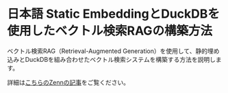 # 日本語 Static EmbeddingとDuckDBを使用したベクトル検索RAGの構築方法

ベクトル検索RAG（Retrieval-Augmented Generation）を使用して、静的埋め込みとDuckDBを組み合わせたベクトル検索システムを構築する方法を説明します。

詳細は[こちらのZennの記事](https://zenn.dev/articles/e8306122f674b0)をご覧ください。